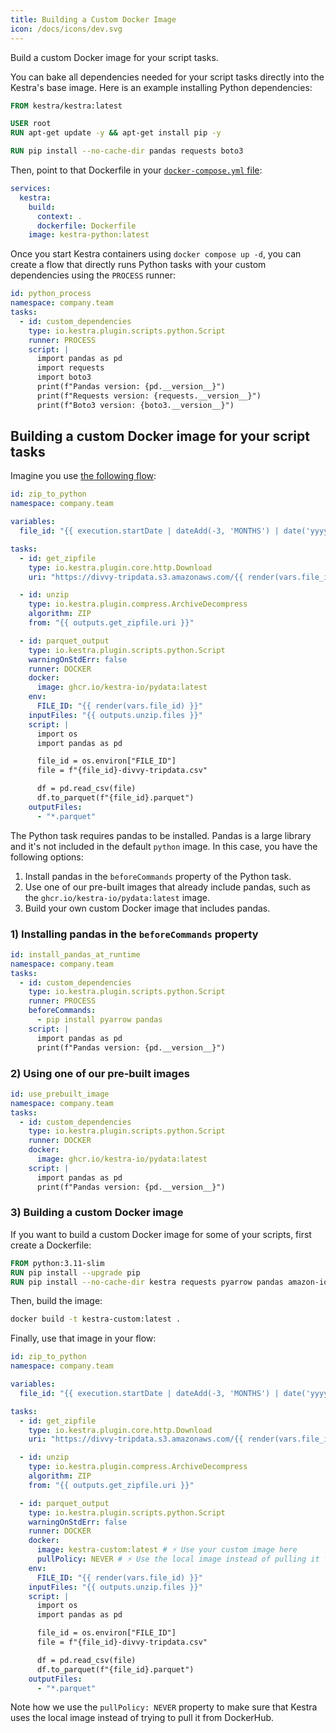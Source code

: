 ```yaml
---
title: Building a Custom Docker Image
icon: /docs/icons/dev.svg
---
```


Build a custom Docker image for your script tasks.

You can bake all dependencies needed for your script tasks directly into the Kestra's base image. Here is an example installing Python dependencies:

```dockerfile
FROM kestra/kestra:latest

USER root
RUN apt-get update -y && apt-get install pip -y

RUN pip install --no-cache-dir pandas requests boto3
```

Then, point to that Dockerfile in your [`docker-compose.yml` file](https://github.com/kestra-io/kestra/blob/develop/docker-compose.yml):

```yaml
services:
  kestra:
    build:
      context: .
      dockerfile: Dockerfile
    image: kestra-python:latest
```

Once you start Kestra containers using `docker compose up -d`, you can create a flow that directly runs Python tasks with your custom dependencies using the `PROCESS` runner:

```yaml
id: python_process
namespace: company.team
tasks:
  - id: custom_dependencies
    type: io.kestra.plugin.scripts.python.Script
    runner: PROCESS
    script: |
      import pandas as pd
      import requests
      import boto3
      print(f"Pandas version: {pd.__version__}")
      print(f"Requests version: {requests.__version__}")
      print(f"Boto3 version: {boto3.__version__}")
```

## Building a custom Docker image for your script tasks

Imagine you use [the following flow](/blueprints/208-extract-a-zip-file-decompress-it-and-convert-csv-to-parquet-format-in-python):

```yaml
id: zip_to_python
namespace: company.team

variables:
  file_id: "{{ execution.startDate | dateAdd(-3, 'MONTHS') | date('yyyyMM') }}"

tasks:
  - id: get_zipfile
    type: io.kestra.plugin.core.http.Download
    uri: "https://divvy-tripdata.s3.amazonaws.com/{{ render(vars.file_id) }}-divvy-tripdata.zip"

  - id: unzip
    type: io.kestra.plugin.compress.ArchiveDecompress
    algorithm: ZIP
    from: "{{ outputs.get_zipfile.uri }}"

  - id: parquet_output
    type: io.kestra.plugin.scripts.python.Script
    warningOnStdErr: false
    runner: DOCKER
    docker:
      image: ghcr.io/kestra-io/pydata:latest
    env:
      FILE_ID: "{{ render(vars.file_id) }}"
    inputFiles: "{{ outputs.unzip.files }}"
    script: |
      import os
      import pandas as pd

      file_id = os.environ["FILE_ID"]
      file = f"{file_id}-divvy-tripdata.csv"

      df = pd.read_csv(file)
      df.to_parquet(f"{file_id}.parquet")
    outputFiles:
      - "*.parquet"
```

The Python task requires pandas to be installed. Pandas is a large library and it's not included in the default `python` image. In this case, you have the following options:
1. Install pandas in the `beforeCommands` property of the Python task.
2. Use one of our pre-built images that already include pandas, such as the `ghcr.io/kestra-io/pydata:latest` image.
3. Build your own custom Docker image that includes pandas.

### 1) Installing pandas in the `beforeCommands` property

```yaml
id: install_pandas_at_runtime
namespace: company.team
tasks:
  - id: custom_dependencies
    type: io.kestra.plugin.scripts.python.Script
    runner: PROCESS
    beforeCommands:
      - pip install pyarrow pandas
    script: |
      import pandas as pd
      print(f"Pandas version: {pd.__version__}")
```

### 2) Using one of our pre-built images

```yaml
id: use_prebuilt_image
namespace: company.team
tasks:
  - id: custom_dependencies
    type: io.kestra.plugin.scripts.python.Script
    runner: DOCKER
    docker:
      image: ghcr.io/kestra-io/pydata:latest
    script: |
      import pandas as pd
      print(f"Pandas version: {pd.__version__}")
```

### 3) Building a custom Docker image

If you want to build a custom Docker image for some of your scripts, first create a Dockerfile:

```dockerfile
FROM python:3.11-slim
RUN pip install --upgrade pip
RUN pip install --no-cache-dir kestra requests pyarrow pandas amazon-ion
```

Then, build the image:

```bash
docker build -t kestra-custom:latest .
```

Finally, use that image in your flow:

```yaml
id: zip_to_python
namespace: company.team

variables:
  file_id: "{{ execution.startDate | dateAdd(-3, 'MONTHS') | date('yyyyMM') }}"

tasks:
  - id: get_zipfile
    type: io.kestra.plugin.core.http.Download
    uri: "https://divvy-tripdata.s3.amazonaws.com/{{ render(vars.file_id) }}-divvy-tripdata.zip"

  - id: unzip
    type: io.kestra.plugin.compress.ArchiveDecompress
    algorithm: ZIP
    from: "{{ outputs.get_zipfile.uri }}"

  - id: parquet_output
    type: io.kestra.plugin.scripts.python.Script
    warningOnStdErr: false
    runner: DOCKER
    docker:
      image: kestra-custom:latest # ⚡️ Use your custom image here
      pullPolicy: NEVER # ⚡️ Use the local image instead of pulling it from DockerHub
    env:
      FILE_ID: "{{ render(vars.file_id) }}"
    inputFiles: "{{ outputs.unzip.files }}"
    script: |
      import os
      import pandas as pd

      file_id = os.environ["FILE_ID"]
      file = f"{file_id}-divvy-tripdata.csv"

      df = pd.read_csv(file)
      df.to_parquet(f"{file_id}.parquet")
    outputFiles:
      - "*.parquet"
```

Note how we use the `pullPolicy: NEVER` property to make sure that Kestra uses the local image instead of trying to pull it from DockerHub.